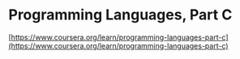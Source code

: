 # Programming Languages, Part C

[https://www.coursera.org/learn/programming-languages-part-c](https://www.coursera.org/learn/programming-languages-part-c)

